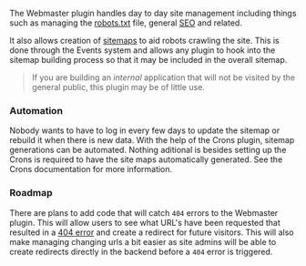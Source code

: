 The Webmaster plugin handles day to day site management including things such as managing the [robots.txt](http://en.wikipedia.org/wiki/Robots\_exclusion\_standard) file, general [SEO](http://en.wikipedia.org/wiki/Search\_engine\_optimization) and related.

It also allows creation of [sitemaps](http://en.wikipedia.org/wiki/Site\_map) to aid robots crawling the site. This is done through the Events system and allows any plugin to hook into the sitemap building process so that it may be included in the overall sitemap.

> If you are building an _internal_ application that will not be visited by the general public, this plugin may be of little use. 

### Automation

Nobody wants to have to log in every few days to update the sitemap or rebuild it when there is new data. With the help of the Crons plugin, sitemap generations can be automated. Nothing aditional is besides setting up the Crons is required to have the site maps automatically generated. See the Crons documentation for more information.

### Roadmap

There are plans to add code that will catch `404` errors to the Webmaster plugin. This will allow users to see what URL's have been requested that resulted in a [404 error](http://en.wikipedia.org/wiki/HTTP\_404) and create a redirect for future visitors. This will also make managing changing urls a bit easier as site admins will be able to create redirects directly in the backend before a `404` error is triggered.